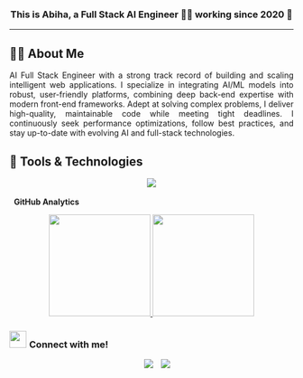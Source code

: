 ### <div align="center">This is Abiha, a Full Stack AI Engineer 👨‍💻 working since 2020 🚀</div> 
-----
  
## :technologist: About Me
<div align="justify">
  AI Full Stack Engineer with a strong track record of building and scaling intelligent web applications. I specialize in integrating AI/ML models into robust, user-friendly platforms, combining deep back-end expertise with modern front-end frameworks. Adept at solving complex problems, I deliver high-quality, maintainable code while meeting tight deadlines. I continuously seek performance optimizations, follow best practices, and stay up-to-date with evolving AI and full-stack technologies.
</div>


    

## :dart: Tools & Technologies 
<div align="center">
  <img src="https://skillicons.dev/icons?i=html,css,bootstrap,materialui,js,ts,react,mysql,azure,heroku,git&perline=11" />
</div>
<br>
&nbsp;
<b>GitHub Analytics</b>
<br>
<p align="center">
<a href="https://github.com/abiha-aftab">
  <img height="180em" src="https://github-readme-stats-eight-theta.vercel.app/api?username=abiha-aftab&show_icons=true&theme=algolia&include_all_commits=true&count_private=true"/>
  <img height="180em" src="https://github-readme-stats-eight-theta.vercel.app/api/top-langs/?username=abiha-aftab&layout=compact&langs_count=8&theme=algolia"/>
</a>
</p>




<h3 align="" ><img src="https://media.giphy.com/media/iY8CRBdQXODJSCERIr/giphy.gif" width="30" height="30" style="margin-right: 5px;">Connect with me! </h3>

<p align="center">

 <div align="center"  class="icons-social" style="margin-left: 10px;">
        <a style="margin-left: 10px;"  target="_blank" href="https://www.linkedin.com/in/abiha01/">
			<img src="https://img.icons8.com/doodle/40/000000/linkedin--v2.png"></a>
        <a style="margin-left: 10px;" target="_blank" href="https://github.com/abiha-aftab">
		<img src="https://img.icons8.com/doodle/40/000000/github--v1.png"></a>

		
				
				
				
  
  </div>
  
</p>
